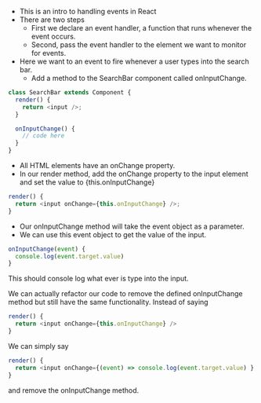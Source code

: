 - This is an intro to handling events in React
- There are two steps
  - First we declare an event handler, a function that runs whenever the event occurs.
  - Second, pass the event handler to the element we want to monitor for events.
- Here we want to an event to fire whenever a user types into the search bar.
  - Add a method to the SearchBar component called onInputChange.
```javascript
class SearchBar extends Component {
  render() {
    return <input />;
  }

  onInputChange() {
    // code here
  }
}
```
- All HTML elements have an onChange property.
- In our render method, add the onChange property to the input element and set the value to {this.onInputChange}
```javascript
render() {
  return <input onChange={this.onInputChange} />;
}
```
- Our onInputChange method will take the event object as a parameter.
- We can use this event object to get the value of the input.
```javascript
onInputChange(event) {
  console.log(event.target.value)
}
```
This should console log what ever is type into the input.

We can actually refactor our code to remove the defined onInputChange method but still have the same functionality.
Instead of saying
```javascript
render() {
  return <input onChange={this.onInputChange} />
}
```
We can simply say
```javascript
render() {
  return <input onChange={(event) => console.log(event.target.value) }
}
```
and remove the onInputChange method.
